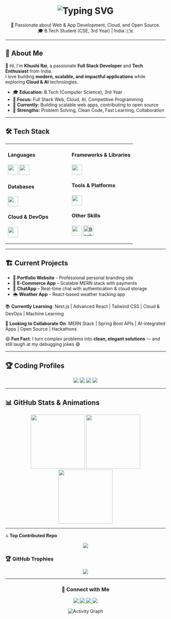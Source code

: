 <h1 align="center"> 
  <img src="https://readme-typing-svg.herokuapp.com?font=Fira+Code&size=22&pause=700&color=30FDCB&center=true&vCenter=true&width=500&lines=👩‍💻+Hi%2C+I'm+Khushi+Rai;Full+Stack+Developer;Open+Source+Contributor;Tech+Enthusiast" alt="Typing SVG" /> 
</h1> 

<p align="center"> 
  🚀 Passionate about Web & App Development, Cloud, and Open Source. <br/> 
  🎓 B.Tech Student (CSE, 3rd Year) | India 🇮🇳 
</p> 

---

## 🚀 About Me  

👋 Hi, I'm **Khushi Rai**, a passionate **Full Stack Developer** and **Tech Enthusiast** from India.  
I love building **modern, scalable, and impactful applications** while exploring **Cloud & AI** technologies.  

- 🎓 **Education:** B.Tech (Computer Science), 3rd Year  
- 💼 **Focus:** Full Stack Web, Cloud, AI, Competitive Programming  
- 🌱 **Currently:** Building scalable web apps, contributing to open source  
- 🏅 **Strengths:** Problem Solving, Clean Code, Fast Learning, Collaboration  

---

## 🛠️ Tech Stack  

<table> 
<tr> 
<td valign="top" width="50%"> 

<h4>Languages</h4>  
<p> 
<img src="https://skillicons.dev/icons?i=cpp,java,js,ts,python" height="32"/>  
<img src="https://skillicons.dev/icons?i=html,css" height="32"/>  
</p>  

<h4>Databases</h4>  
<p> 
<img src="https://skillicons.dev/icons?i=mongodb,mysql,firebase" height="32"/>  
</p>  

<h4>Cloud & DevOps</h4>  
<p> 
<img src="https://skillicons.dev/icons?i=aws,azure,vercel,netlify,heroku,docker,linux" height="32"/>  
</p>  

</td> 
<td valign="top" width="50%"> 

<h4>Frameworks & Libraries</h4>  
<p> 
<img src="https://skillicons.dev/icons?i=react,nextjs,nodejs,express,redux,tailwind,spring,materialui" height="32"/>  
</p>  

<h4>Tools & Platforms</h4>  
<p> 
<img src="https://skillicons.dev/icons?i=git,github,vscode,notion,npm,postman,figma" height="32"/>  
</p>  

<h4>Other Skills</h4>  
<p> 
<img src="https://skillicons.dev/icons?i=linux,regex" height="32"/>  
<img src="https://cdn.jsdelivr.net/gh/devicons/devicon/icons/bash/bash-original.svg" height="32" title="Bash"/>  
</p>  

</td> 
</tr> 
</table>  

---

## 🏗️ Current Projects  

- 🚀 **Portfolio Website** – Professional personal branding site  
- 🛒 **E-Commerce App** – Scalable MERN stack with payments  
- 💬 **ChatApp** – Real-time chat with authentication & cloud storage  
- 🌦️ **Weather App** – React-based weather tracking app  

📚 **Currently Learning**: Next.js | Advanced React | Tailwind CSS | Cloud & DevOps | Machine Learning  

🤝 **Looking to Collaborate On**: MERN Stack | Spring Boot APIs | AI-integrated Apps | Open Source | Hackathons  

😄 **Fun Fact**: I turn complex problems into **clean, elegant solutions** — and still laugh at my debugging jokes 😅  

---

## 🏆 Coding Profiles  

<p align="center">  
  <a href="https://leetcode.com/u/rai_khushi/"><img src="https://img.shields.io/badge/LeetCode-FFA116?style=for-the-badge&logo=leetcode&logoColor=white" /></a>  
  <a href="https://www.codechef.com/users/khushirai_09"><img src="https://img.shields.io/badge/CodeChef-%23964B00?style=for-the-badge&logo=codechef&logoColor=white" /></a>  
  <a href="https://codeforces.com/profile/Khushi_rai04"><img src="https://img.shields.io/badge/Codeforces-445f9d?style=for-the-badge&logo=codeforces&logoColor=white" /></a>  
  <a href="https://mentorpick.com/profile/2310030044-khushirai"><img src="https://img.shields.io/badge/Mentorpick-00A7E1?style=for-the-badge&logo=opsgenie&logoColor=white" /></a>  
</p>  

---

## 📊 GitHub Stats & Animations  

<div align="center">  
  <img src="https://github-readme-stats.vercel.app/api?username=Khushicoder04&theme=algolia&hide_border=false&include_all_commits=true&count_private=true" height="170"/>  
  <img src="https://nirzak-streak-stats.vercel.app/?user=Khushicoder04&theme=algolia&hide_border=false" height="170"/>  
  <img src="https://github-readme-stats.vercel.app/api/top-langs/?username=Khushicoder04&theme=algolia&hide_border=false&layout=compact" height="170"/>  
</div>  

---

🔝 **Top Contributed Repo**  
<p align="center">  
  <img src="https://github-contributor-stats.vercel.app/api?username=Khushicoder04&limit=5&theme=algolia&combine_all_yearly_contributions=true"/>  
</p>  

### 🏆 GitHub Trophies  
<p align="center">  
  <img src="https://github-profile-trophy.vercel.app/?username=Khushicoder04&theme=darkhub&margin-w=10&margin-h=10&no-bg=true&no-frame=true" />  
</p>  

---

<h3 align="center">🤝 Connect with Me</h3>  

<p align="center">  
  <a href="mailto:khushirai9453@gmail.com"> <img src="https://img.shields.io/badge/Email-D14836?style=for-the-badge&logo=gmail&logoColor=white" /> </a>  
  <a href="https://www.linkedin.com/in/khushi-rai-9a95882a6"> <img src="https://img.shields.io/badge/LinkedIn-0A66C2?style=for-the-badge&logo=linkedin&logoColor=white" /> </a>  
  <a href="https://instagram.com/matarpaneer_04"> <img src="https://img.shields.io/badge/Instagram-E4405F?style=for-the-badge&logo=instagram&logoColor=white" /> </a>  
  <a href="https://t.me/khushi_rai_4"> <img src="https://img.shields.io/badge/Telegram-2CA5E0?style=for-the-badge&logo=telegram&logoColor=white" /> </a>  
</p>  

<p align="center">  
  <img src="https://github-readme-activity-graph.vercel.app/graph?username=Khushicoder04&bg_color=0d1117&color=79ff97&line=79ff97&point=ffffff&area=true&hide_border=true" alt="Activity Graph"/>  
</p>
